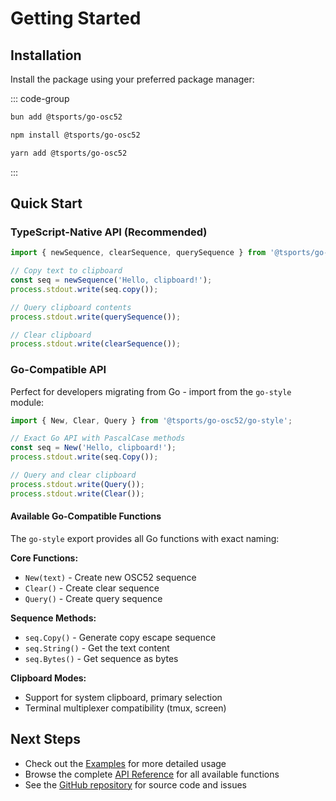 # Getting Started

## Installation

Install the package using your preferred package manager:

::: code-group

```bash [bun]
bun add @tsports/go-osc52
```

```bash [npm]
npm install @tsports/go-osc52
```

```bash [yarn]
yarn add @tsports/go-osc52
```

:::

## Quick Start

### TypeScript-Native API (Recommended)

```typescript
import { newSequence, clearSequence, querySequence } from '@tsports/go-osc52';

// Copy text to clipboard
const seq = newSequence('Hello, clipboard!');
process.stdout.write(seq.copy());

// Query clipboard contents
process.stdout.write(querySequence());

// Clear clipboard
process.stdout.write(clearSequence());
```

### Go-Compatible API

Perfect for developers migrating from Go - import from the `go-style` module:

```typescript
import { New, Clear, Query } from '@tsports/go-osc52/go-style';

// Exact Go API with PascalCase methods
const seq = New('Hello, clipboard!');
process.stdout.write(seq.Copy());

// Query and clear clipboard
process.stdout.write(Query());
process.stdout.write(Clear());
```

#### Available Go-Compatible Functions

The `go-style` export provides all Go functions with exact naming:

**Core Functions:**
- `New(text)` - Create new OSC52 sequence
- `Clear()` - Create clear sequence
- `Query()` - Create query sequence

**Sequence Methods:**
- `seq.Copy()` - Generate copy escape sequence
- `seq.String()` - Get the text content
- `seq.Bytes()` - Get sequence as bytes

**Clipboard Modes:**
- Support for system clipboard, primary selection
- Terminal multiplexer compatibility (tmux, screen)

## Next Steps

- Check out the [Examples](/guide/examples) for more detailed usage
- Browse the complete [API Reference](/api/) for all available functions
- See the [GitHub repository](https://github.com/tsports/go-osc52) for source code and issues